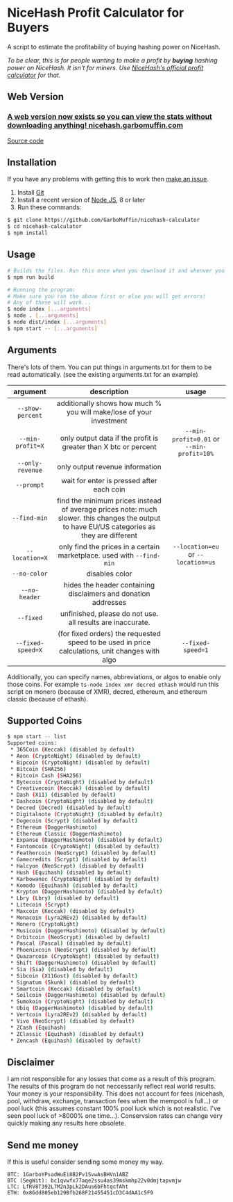 # NiceHash Profit Calculator for Buyers

A script to estimate the profitability of buying hashing power on NiceHash.

_To be clear, this is for people wanting to make a profit by **buying** hashing power on NiceHash. It isn't for miners. Use [NiceHash's official profit calculator](https://www.nicehash.com/profitability-calculator) for that._

## Web Version

### [A web version now exists so you can view the stats without downloading anything! nicehash.garbomuffin.com](https://nicehash.garbomuffin.com/)

[Source code](https://github.com/GarboMuffin/nicehash-calculator-web)

## Installation

If you have any problems with getting this to work then [make an issue](https://github.com/GarboMuffin/nicehash-calculator/issues/new).

1. Install [Git](https://git-scm.com/)
1. Install a recent version of [Node JS](https://nodejs.org/en/), 8 or later
1. Run these commands:

```bash
$ git clone https://github.com/GarboMuffin/nicehash-calculator
$ cd nicehash-calculator
$ npm install
```

## Usage

```bash
# Builds the files. Run this once when you download it and whenver you make changes to the source
$ npm run build

# Running the program:
# Make sure you ran the above first or else you will get errors!
# Any of these will work...
$ node index [...arguments]
$ node . [...arguments]
$ node dist/index [...arguments]
$ npm start -- [...arguments]
```

## Arguments

There's lots of them. You can put things in arguments.txt for them to be read automatically. (see the existing arguments.txt for an example)

| argument | description | usage |
|:----------------:|:---------------------------------------------------------------------------------------------------------------------------------------------:|:-----------------------------------------:|
| `--show-percent` | additionally shows how much % you will make/lose of your investment |  |
| `--min-profit=X` | only output data if the profit is greater than X btc or percent | `--min-profit=0.01` or `--min-profit=10%` |
| `--only-revenue` | only output revenue information |  |
| `--prompt` | wait for enter is pressed after each coin |  |
| `--find-min` | find the minimum prices instead of average prices   note: much slower. this changes the output to have EU/US categories as they are different |  |
| `--location=X` | only find the prices in a certain marketplace. used with `--find-min` | `--location=eu` or `--location=us` |
| `--no-color` | disables color |  |
| `--no-header` | hides the header containing disclaimers and donation addresses |  |
| `--fixed` | unfinished, please do not use. all results are inaccurate. |  |
| `--fixed-speed=X` | (for fixed orders) the requested speed to be used in price calculations, unit changes with algo | `--fixed-speed=1` |

Additionally, you can specify names, abbreviations, or algos to enable only those coins. For example `ts-node index xmr decred ethash` would run this script on monero (because of XMR), decred, ethereum, and ethereum classic (because of ethash).

## Supported Coins

```bash
$ npm start -- list
Supported coins:
 * 365Coin (Keccak) (disabled by default)
 * Aeon (CryptoNight) (disabled by default)
 * Bipcoin (CryptoNight) (disabled by default)
 * Bitcoin (SHA256)
 * Bitcoin Cash (SHA256)
 * Bytecoin (CryptoNight) (disabled by default)
 * Creativecoin (Keccak) (disabled by default)
 * Dash (X11) (disabled by default)
 * Dashcoin (CryptoNight) (disabled by default)
 * Decred (Decred) (disabled by default)
 * Digitalnote (CryptoNight) (disabled by default)
 * Dogecoin (Scrypt) (disabled by default)
 * Ethereum (DaggerHashimoto)
 * Ethereum Classic (DaggerHashimoto)
 * Expanse (DaggerHashimoto) (disabled by default)
 * Fantomcoin (CryptoNight) (disabled by default)
 * Feathercoin (NeoScrypt) (disabled by default)
 * Gamecredits (Scrypt) (disabled by default)
 * Halcyon (NeoScrypt) (disabled by default)
 * Hush (Equihash) (disabled by default)
 * Karbowanec (CryptoNight) (disabled by default)
 * Komodo (Equihash) (disabled by default)
 * Krypton (DaggerHashimoto) (disabled by default)
 * Lbry (Lbry) (disabled by default)
 * Litecoin (Scrypt)
 * Maxcoin (Keccak) (disabled by default)
 * Monacoin (Lyra2REv2) (disabled by default)
 * Monero (CryptoNight)
 * Musicoin (DaggerHashimoto) (disabled by default)
 * Orbitcoin (NeoScrypt) (disabled by default)
 * Pascal (Pascal) (disabled by default)
 * Phoenixcoin (NeoScrypt) (disabled by default)
 * Quazarcoin (CryptoNight) (disabled by default)
 * Shift (DaggerHashimoto) (disabled by default)
 * Sia (Sia) (disabled by default)
 * Sibcoin (X11Gost) (disabled by default)
 * Signatum (Skunk) (disabled by default)
 * Smartcoin (Keccak) (disabled by default)
 * Soilcoin (DaggerHashimoto) (disabled by default)
 * Sumokoin (CryptoNight) (disabled by default)
 * Ubiq (DaggerHashimoto) (disabled by default)
 * Vertcoin (Lyra2REv2) (disabled by default)
 * Vivo (NeoScrypt) (disabled by default)
 * ZCash (Equihash)
 * ZClassic (Equihash) (disabled by default)
 * Zencash (Equihash) (disabled by default)
```

## Disclaimer

I am not responsible for any losses that come as a result of this program. The results of this program do not neccessarily reflect real world results. Your money is your responsibility. This does not account for fees (nicehash, pool, withdraw, exchange, transaction fees when the mempool is full...) or pool luck (this assumes constant 100% pool luck which is not realistic. I've seen pool luck of >8000% one time...). Conservsion rates can change very quickly making any results here obsolete.

## Send me money

If this is useful consider sending some money my way.

```plain
BTC: 1GarboYPsadWuEi8B2Pv1SvwAsBHVn1ABZ
BTC (SegWit): bc1qvwfx77aqe2ssu4as39mskmhp22v0dmjtapvmjw
LTC: LfRV8T392L7M2n3pLk2DAus6bFhtqcfAht
ETH: 0x86dd805eb129Bfb268F21455451cD3C4dAA1c5F9
```
